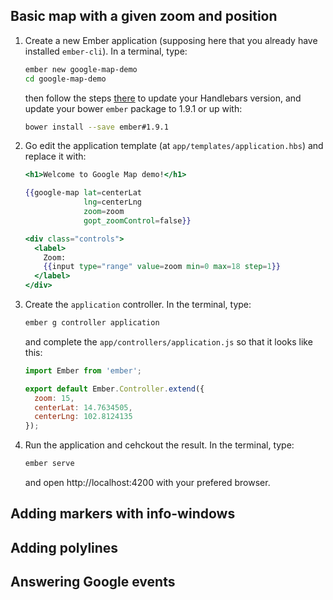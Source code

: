 ## Basic map with a given zoom and position

1. Create a new Ember application (supposing here that you already have installed `ember-cli`). In a terminal, type:

    ```bash
    ember new google-map-demo
    cd google-map-demo
    ```

    then follow the steps [there](http://emberjs.com/blog/2014/12/08/ember-1-9-0-released.html#toc_handlebars-2-0) to update your Handlebars version, and update your bower `ember` package to 1.9.1 or up with:

    ```bash
    bower install --save ember#1.9.1
    ```

2. Go edit the application template (at `app/templates/application.hbs`) and replace it with:

    ```handlebars
    <h1>Welcome to Google Map demo!</h1>

    {{google-map lat=centerLat
                 lng=centerLng
                 zoom=zoom
                 gopt_zoomControl=false}}

    <div class="controls">
      <label>
        Zoom:
        {{input type="range" value=zoom min=0 max=18 step=1}}
      </label>
    </div>
    ```

3. Create the `application` controller. In the terminal, type:

    ```bash
    ember g controller application
    ```

    and complete the `app/controllers/application.js` so that it looks like this:

    ```js
    import Ember from 'ember';

    export default Ember.Controller.extend({
      zoom: 15,
      centerLat: 14.7634505,
      centerLng: 102.8124135
    });
    ```

4. Run the application and cehckout the result. In the terminal, type:

    ```bash
    ember serve
    ```

    and open http://localhost:4200 with your prefered browser.

## Adding markers with info-windows

## Adding polylines

## Answering Google events